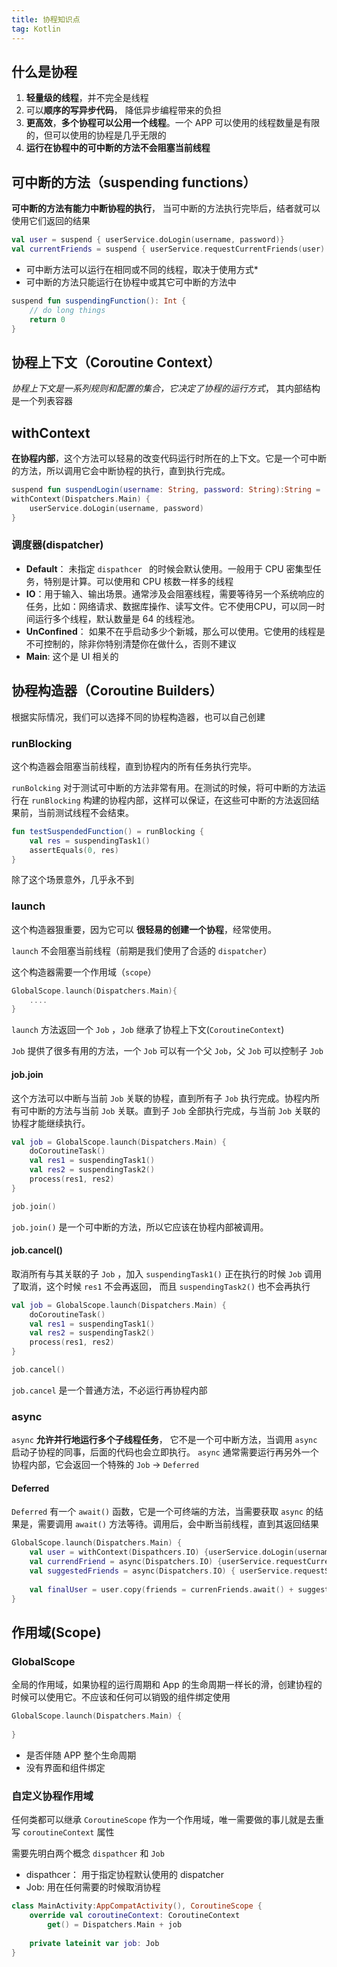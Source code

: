 ```yaml
---
title: 协程知识点
tag: Kotlin
---
```


## 什么是协程

1. **轻量级的线程**，并不完全是线程
2. 可以**顺序的写异步代码**， 降低异步编程带来的负担
3. **更高效**，**多个协程可以公用一个线程**。一个 APP 可以使用的线程数量是有限的，但可以使用的协程是几乎无限的
4. **运行在协程中的可中断的方法不会阻塞当前线程**

## 可中断的方法（suspending functions）

**可中断的方法有能力中断协程的执行**， 当可中断的方法执行完毕后，结者就可以使用它们返回的结果

```kotlin
val user = suspend { userService.doLogin(username, password)}
val currentFriends = suspend { userService.requestCurrentFriends(user) }
```

* 可中断方法可以运行在相同或不同的线程，取决于使用方式*
* 可中断的方法只能运行在协程中或其它可中断的方法中

```kotlin
suspend fun suspendingFunction(): Int {
    // do long things
    return 0
}
```

## 协程上下文（Coroutine Context）

*协程上下文是一系列规则和配置的集合，它决定了协程的运行方式*， 其内部结构是一个列表容器

## withContext

**在协程内部**，这个方法可以轻易的改变代码运行时所在的上下文。它是一个可中断的方法，所以调用它会中断协程的执行，直到执行完成。

```kotlin
suspend fun suspendLogin(username: String, password: String):String = 
withContext(Dispatchers.Main) {
    userService.doLogin(username, password)
}
```

### 调度器(dispatcher)

* **Default**： 未指定 `dispathcer ` 的时候会默认使用。一般用于 CPU 密集型任务，特别是计算。可以使用和 CPU 核数一样多的线程
* **IO**：用于输入、输出场景。通常涉及会阻塞线程，需要等待另一个系统响应的任务，比如：网络请求、数据库操作、读写文件。它不使用CPU，可以同一时间运行多个线程，默认数量是 64 的线程池。
* **UnConfined**： 如果不在乎启动多少个新城，那么可以使用。它使用的线程是不可控制的，除非你特别清楚你在做什么，否则不建议
* **Main**: 这个是 UI 相关的

## 协程构造器（Coroutine Builders）

根据实际情况，我们可以选择不同的协程构造器，也可以自己创建

### runBlocking

这个构造器会阻塞当前线程，直到协程内的所有任务执行完毕。

`runBolcking` 对于测试可中断的方法非常有用。在测试的时候，将可中断的方法运行在 `runBlocking` 构建的协程内部，这样可以保证，在这些可中断的方法返回结果前，当前测试线程不会结束。

```kotlin
fun testSuspendedFunction() = runBlocking {
    val res = suspendingTask1()
    assertEquals(0, res)
}
```

除了这个场景意外，几乎永不到

### launch

这个构造器狠重要，因为它可以 **很轻易的创建一个协程**，经常使用。

`launch` 不会阻塞当前线程（前期是我们使用了合适的 `dispatcher`）

这个构造器需要一个作用域（`scope`）

```kotlin
GlobalScope.launch(Dispatchers.Main){
    ....
}
```

`launch` 方法返回一个 `Job` ，`Job`  继承了协程上下文(`CoroutineContext`)

`Job` 提供了很多有用的方法，一个 `Job` 可以有一个父 `Job`，父 `Job` 可以控制子 `Job`

#### job.join

这个方法可以中断与当前 `Job` 关联的协程，直到所有子 `Job` 执行完成。协程内所有可中断的方法与当前 `Job` 关联。直到子 `Job` 全部执行完成，与当前 `Job` 关联的协程才能继续执行。

```kotlin
val job = GlobalScope.launch(Dispatchers.Main) {
    doCoroutineTask()
    val res1 = suspendingTask1()
    val res2 = suspendingTask2()
    process(res1, res2)
}

job.join()
```

`job.join()` 是一个可中断的方法，所以它应该在协程内部被调用。

#### job.cancel()

取消所有与其关联的子 `Job` ，加入 `suspendingTask1()` 正在执行的时候 `Job` 调用了取消，这个时候 `res1` 不会再返回， 而且 `suspendingTask2()` 也不会再执行

```kotlin
val job = GlobalScope.launch(Dispatchers.Main) {
    doCoroutineTask()
    val res1 = suspendingTask1()
    val res2 = suspendingTask2()
    process(res1, res2)
}

job.cancel()
```

`job.cancel` 是一个普通方法，不必运行再协程内部

### async

`async` **允许并行地运行多个子线程任务**， 它不是一个可中断方法，当调用 `async` 启动子协程的同事，后面的代码也会立即执行。 `async` 通常需要运行再另外一个协程内部，它会返回一个特殊的 `Job` -> `Deferred`

#### Deferred 

`Deferred` 有一个 `await()` 函数，它是一个可终端的方法，当需要获取 `async` 的结果是，需要调用 `await()` 方法等待。调用后，会中断当前线程，直到其返回结果

```kotlin
GlobalScope.launch(Dispatchers.Main) {
    val user = withContext(Dispathcers.IO) {userService.doLogin(username, password)}
    val currendFriend = async(Dispatchers.IO) {userService.requestCurrentFriends(user) }
    val suggestedFriends = async(Dispatchers.IO) { userService.requestSuggestedFriends(user)}
    
    val finalUser = user.copy(friends = currenFriends.await() + suggestedFriends.await())
}
```



## 作用域(Scope)

### GlobalScope

全局的作用域，如果协程的运行周期和 App 的生命周期一样长的滑，创建协程的时候可以使用它。不应该和任何可以销毁的组件绑定使用

```kotlin
GlobalScope.launch(Dispatchers.Main) {
    
}
```

* 是否伴随 APP 整个生命周期
* 没有界面和组件绑定

### 自定义协程作用域

任何类都可以继承 `CoroutineScope` 作为一个作用域，唯一需要做的事儿就是去重写 `coroutineContext` 属性

需要先明白两个概念 `dispathcer` 和 `Job`

* dispathcer： 用于指定协程默认使用的 dispatcher
* Job: 用在任何需要的时候取消协程

```kotlin
class MainActivity:AppCompatActivity(), CoroutineScope {
    override val coroutineContext: CoroutineContext
    	get() = Dispatchers.Main + job
    
    private lateinit var job: Job
}
```



 